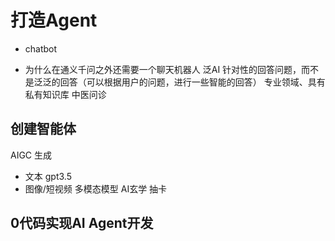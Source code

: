 # 打造Agent

- chatbot

- 为什么在通义千问之外还需要一个聊天机器人
  泛AI
  针对性的回答问题，而不是泛泛的回答（可以根据用户的问题，进行一些智能的回答）
  专业领域、具有私有知识库
     中医问诊

## 创建智能体
  AIGC 生成
  - 文本  gpt3.5
  - 图像/短视频  多模态模型
  AI玄学 抽卡

## 0代码实现AI Agent开发


  